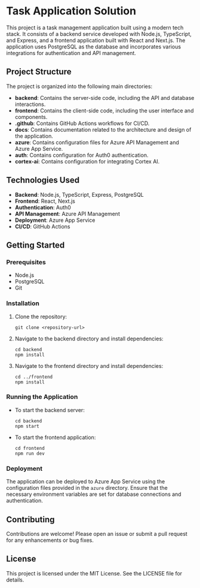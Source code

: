# Task Application Solution

This project is a task management application built using a modern tech stack. It consists of a backend service developed with Node.js, TypeScript, and Express, and a frontend application built with React and Next.js. The application uses PostgreSQL as the database and incorporates various integrations for authentication and API management.

## Project Structure

The project is organized into the following main directories:

- **backend**: Contains the server-side code, including the API and database interactions.
- **frontend**: Contains the client-side code, including the user interface and components.
- **.github**: Contains GitHub Actions workflows for CI/CD.
- **docs**: Contains documentation related to the architecture and design of the application.
- **azure**: Contains configuration files for Azure API Management and Azure App Service.
- **auth**: Contains configuration for Auth0 authentication.
- **cortex-ai**: Contains configuration for integrating Cortex AI.

## Technologies Used

- **Backend**: Node.js, TypeScript, Express, PostgreSQL
- **Frontend**: React, Next.js
- **Authentication**: Auth0
- **API Management**: Azure API Management
- **Deployment**: Azure App Service
- **CI/CD**: GitHub Actions

## Getting Started

### Prerequisites

- Node.js
- PostgreSQL
- Git

### Installation

1. Clone the repository:
   ```
   git clone <repository-url>
   ```

2. Navigate to the backend directory and install dependencies:
   ```
   cd backend
   npm install
   ```

3. Navigate to the frontend directory and install dependencies:
   ```
   cd ../frontend
   npm install
   ```

### Running the Application

- To start the backend server:
  ```
  cd backend
  npm start
  ```

- To start the frontend application:
  ```
  cd frontend
  npm run dev
  ```

### Deployment

The application can be deployed to Azure App Service using the configuration files provided in the `azure` directory. Ensure that the necessary environment variables are set for database connections and authentication.

## Contributing

Contributions are welcome! Please open an issue or submit a pull request for any enhancements or bug fixes.

## License

This project is licensed under the MIT License. See the LICENSE file for details.